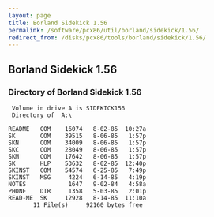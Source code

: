```yaml
---
layout: page
title: Borland Sidekick 1.56
permalink: /software/pcx86/util/borland/sidekick/1.56/
redirect_from: /disks/pcx86/tools/borland/sidekick/1.56/
---
```


Borland Sidekick 1.56
---------------------

### Directory of Borland Sidekick 1.56

     Volume in drive A is SIDEKICK156
     Directory of  A:\
    
    README   COM    16074   8-02-85  10:27a
    SK       COM    39515   8-06-85   1:57p
    SKN      COM    34009   8-06-85   1:57p
    SKC      COM    28049   8-06-85   1:57p
    SKM      COM    17642   8-06-85   1:57p
    SK       HLP    53632   8-02-85  12:40p
    SKINST   COM    54574   6-25-85   7:49p
    SKINST   MSG     4224   6-14-85   4:19p
    NOTES            1647   9-02-84   4:58a
    PHONE    DIR     1358   5-03-85   2:01p
    READ-ME  SK     12928   8-14-85  11:10a
           11 File(s)     92160 bytes free
